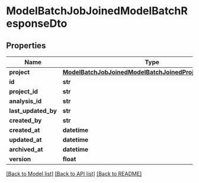 # ModelBatchJobJoinedModelBatchResponseDto

## Properties
Name | Type | Description | Notes
------------ | ------------- | ------------- | -------------
**project** | [**ModelBatchJobJoinedModelBatchJoinedProjectResponseDto**](ModelBatchJobJoinedModelBatchJoinedProjectResponseDto.md) |  | [optional] 
**id** | **str** |  | [optional] 
**project_id** | **str** |  | 
**analysis_id** | **str** |  | [optional] 
**last_updated_by** | **str** |  | [optional] 
**created_by** | **str** |  | [optional] 
**created_at** | **datetime** |  | [optional] 
**updated_at** | **datetime** |  | [optional] 
**archived_at** | **datetime** |  | [optional] 
**version** | **float** |  | [optional] 

[[Back to Model list]](../README.md#documentation-for-models) [[Back to API list]](../README.md#documentation-for-api-endpoints) [[Back to README]](../README.md)

